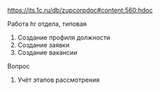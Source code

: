 https://its.1c.ru/db/zupcorpdoc#content:560:hdoc

Работа hr отдела, типовая
1. Создание профиля должности
2. Создание заявки
3. Создание вакансии

Вопрос
1. Учёт этапов рассмотрения